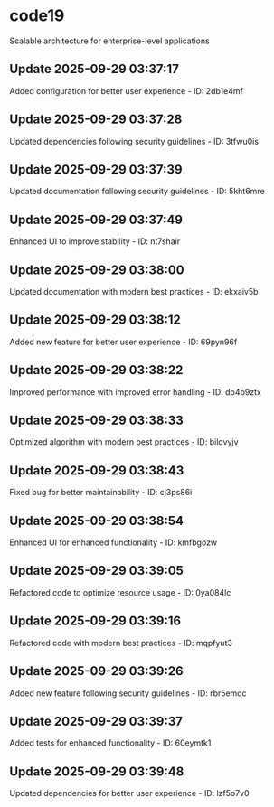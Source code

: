 # code19
Scalable architecture for enterprise-level applications

## Update 2025-09-29 03:37:17
Added configuration for better user experience - ID: 2db1e4mf


## Update 2025-09-29 03:37:28
Updated dependencies following security guidelines - ID: 3tfwu0is


## Update 2025-09-29 03:37:39
Updated documentation following security guidelines - ID: 5kht6mre


## Update 2025-09-29 03:37:49
Enhanced UI to improve stability - ID: nt7shair


## Update 2025-09-29 03:38:00
Updated documentation with modern best practices - ID: ekxaiv5b


## Update 2025-09-29 03:38:12
Added new feature for better user experience - ID: 69pyn96f


## Update 2025-09-29 03:38:22
Improved performance with improved error handling - ID: dp4b9ztx


## Update 2025-09-29 03:38:33
Optimized algorithm with modern best practices - ID: bilqvyjv


## Update 2025-09-29 03:38:43
Fixed bug for better maintainability - ID: cj3ps86i


## Update 2025-09-29 03:38:54
Enhanced UI for enhanced functionality - ID: kmfbgozw


## Update 2025-09-29 03:39:05
Refactored code to optimize resource usage - ID: 0ya084lc


## Update 2025-09-29 03:39:16
Refactored code with modern best practices - ID: mqpfyut3


## Update 2025-09-29 03:39:26
Added new feature following security guidelines - ID: rbr5emqc


## Update 2025-09-29 03:39:37
Added tests for enhanced functionality - ID: 60eymtk1


## Update 2025-09-29 03:39:48
Updated dependencies for better user experience - ID: lzf5o7v0


